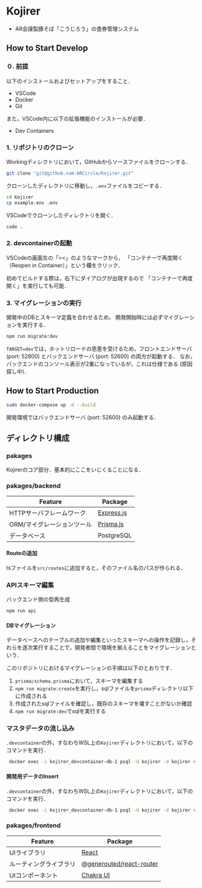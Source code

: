 # Kojirer
- AR会謹製豚そば「こうじろう」の食券管理システム

## How to Start Develop
### ０. 前提
以下のインストールおよびセットアップをすること．
- VSCode
- Docker
- Git

また，VSCode内に以下の拡張機能のインストールが必要．
- Dev Containers
### 1. リポジトリのクローン
Workingディレクトリにおいて，GitHubからソースファイルをクローンする．
```bash
git clone "git@github.com:ARCircle/Kojirer.git"
```
クローンしたディレクトリに移動し，`.env`ファイルをコピーする．
```bash
cd Kojirer
cp example.env .env
```
VSCodeでクローンしたディレクトリを開く．
```bash
code .
```
### 2. devcontainerの起動
VSCodeの画面左の「><」のようなマークから，
「コンテナーで再度開く（Reopen in Container）」という欄をクリック．

初めてビルドする際は，右下にダイアログが出現するので
「コンテナーで再度開く」を実行しても可能．

### 3. マイグレーションの実行
開発中のDBとスキーマ定義を合わせるため，
開発開始時には必ずマイグレーションを実行する．
```bash
npm run migrate:dev
```

`TARGET=dev`では，ホットリロードの恩恵を受けるため，フロントエンドサーバ (port: 52800) とバックエンドサーバ (port: 52600) の両方が起動する．
なお，バックエンドのコンソール表示が2重になっているが，これは仕様である (原因探し中)．

## How to Start Production
```bash
sudo docker-compose up -d --build
```
開発環境ではバックエンドサーバ (port: 52600) のみ起動する．

## ディレクトリ構成
### pakages
Kojirerのコア部分．基本的にここをいじくることになる．

### pakages/backend
| Feature | Package |
| -- | -- |
| HTTPサーバフレームワーク | [Express.js](https://expressjs.com/ja/) |
| ORM/マイグレーションツール | [Prisma.js](https://www.prisma.io/) |
| データベース | PostgreSQL |

#### Routeの追加
tsファイルを`src/routes`に追加すると，そのファイル名のパスが作られる．

### APIスキーマ編集
バックエンド側の型再生成
```bash
npm run api
```

#### DBマイグレーション
データベースへのテーブルの追加や編集といったスキーマへの操作を記録し，それらを逐次実行することで，開発者間で環境を揃えることをマイグレーションという．

このリポジトリにおけるマイグレーションの手順は以下のとおりです．
1. `prisma/schema.prisma`において，スキーマを編集する
2. `npm run migrate:create`を実行し，sqlファイルを`prisma`ディレクトリ以下に作成される
3. 作成されたsqlファイルを確認し，既存のスキーマを壊すことがないか確認
4. `npm run migrate:dev`でsqlを実行する

### マスタデータの流し込み
`.devcontainer`の外，すなわちWSL上の`Kojirer`ディレクトリにおいて，以下のコマンドを実行．
```bash
 docker exec -i kojirer_devcontainer-db-1 psql -U kojirer -d kojirer < packages/backend/examples/master.sql
```

#### 開発用データのInsert
`.devcontainer`の外，すなわちWSL上の`Kojirer`ディレクトリにおいて，以下のコマンドを実行．
```bash
 docker exec -i kojirer_devcontainer-db-1 psql -U kojirer -d kojirer < packages/backend/examples/devdata.sql
```

### pakages/frontend
| Feature | Package |
| -- | -- |
| UIライブラリ | [React](https://ja.react.dev/) |
| ルーティングライブラリ | [@generouted/react-router](https://github.com/oedotme/generouted) |
| UIコンポーネント | [Chakra UI](https://chakra-ui.com/) |
